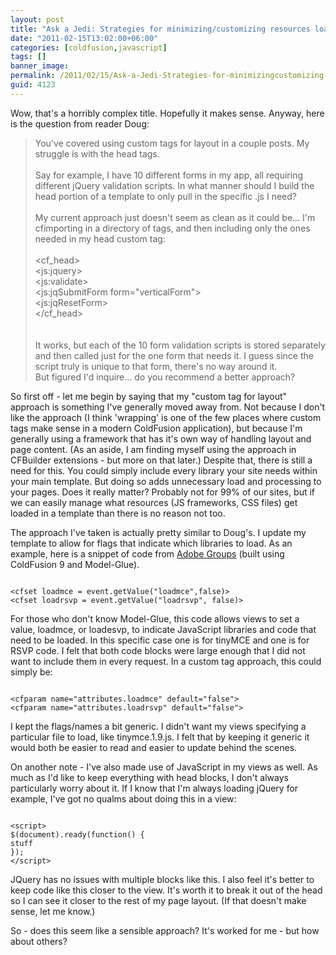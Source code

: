 ```yaml
---
layout: post
title: "Ask a Jedi: Strategies for minimizing/customizing resources loaded by a template"
date: "2011-02-15T13:02:00+06:00"
categories: [coldfusion,javascript]
tags: []
banner_image: 
permalink: /2011/02/15/Ask-a-Jedi-Strategies-for-minimizingcustomizing-resources-loaded-by-a-template
guid: 4123
---
```


Wow, that's a horribly complex title. Hopefully it makes sense. Anyway, here is the question from reader Doug:

<p/>

<blockquote>
You've covered using custom tags for layout in a couple posts. My struggle is with the head tags.<br/>
<br/>
Say for example, I have 10 different forms in my app, all requiring different jQuery validation scripts. In what manner should I build the head portion of a template to only pull in the specific .js I need?<br/>
<br/>
My current approach just doesn't seem as clean as it could be... I'm cfimporting in a directory of tags, and then including only the ones needed in my head custom tag:<br/>
<br/>
&lt;cf_head&gt;<br/>
&lt;js:jquery&gt;<br/>
&lt;js:validate&gt;<br/>
&lt;js:jqSubmitForm form="verticalForm"&gt;<br/>
&lt;js:jqResetForm&gt;<br/>
&lt;/cf_head&gt;<br/>
<br/><br/>
It works, but each of the 10 form validation scripts is stored separately and then called just for the one form that needs it. I guess since the script truly is unique to that form, there's no way around it.
<br/>
But figured I'd inquire... do you recommend a better approach?
</blockquote>
<!--more-->
<p>

So first off - let me begin by saying that my "custom tag for layout" approach is something I've generally moved away from. Not because I don't like the approach (I think 'wrapping' is one of the few places where custom tags make sense in a modern ColdFusion application), but because I'm generally using a framework that has it's own way of handling layout and page content. (As an aside, I am finding myself using the approach in CFBuilder extensions - but more on that later.) Despite that, there is still a need for this. You could simply include every library your site needs within your main template. But doing so adds unnecessary load and processing to your pages. Does it really matter? Probably not for 99% of our sites, but if we can easily manage what resources (JS frameworks, CSS files) get loaded in a template than there is no reason not too.

<p>

The approach I've taken is actually pretty similar to Doug's. I update my template to allow for flags that indicate which libraries to load. As an example, here is a snippet of code from <a href="http://groups.adobe.com">Adobe Groups</a> (built using ColdFusion 9 and Model-Glue). 

<p>

<code>
&lt;cfset loadmce = event.getValue("loadmce",false)&gt;
&lt;cfset loadrsvp = event.getValue("loadrsvp", false)&gt;
</code>

<p>

For those who don't know Model-Glue, this code allows views to set a value, loadmce, or loadesvp, to indicate JavaScript libraries and code that need to be loaded. In this specific case one is for tinyMCE and one is for RSVP code. I felt that both code blocks were large enough that I did not want to include them in every request. In a custom tag approach, this could simply be:

<p>

<code>
&lt;cfparam name="attributes.loadmce" default="false"&gt;
&lt;cfparam name="attributes.loadrsvp" default="false"&gt;
</code>

<p>

I kept the flags/names a bit generic. I didn't want my views specifying a particular file to load, like tinymce.1.9.js. I felt that by keeping it generic it would both be easier to read and easier to update behind the scenes. 

<p>

On another note - I've also made use of JavaScript in my views as well. As much as I'd like to keep everything with head blocks, I don't always particularly worry about it. If I know that I'm always loading jQuery for example, I've got no qualms about doing this in a view:

<p>

<code>
&lt;script&gt;
$(document).ready(function() {
stuff
});
&lt;/script&gt;
</code>

<p>

JQuery has no issues with multiple blocks like this. I also feel it's better to keep code like this closer to the view. It's worth it to break it out of the head so I can see it closer to the rest of my page layout. (If that doesn't make sense, let me know.)

<p>

So - does this seem like a sensible approach? It's worked for me - but how about others?